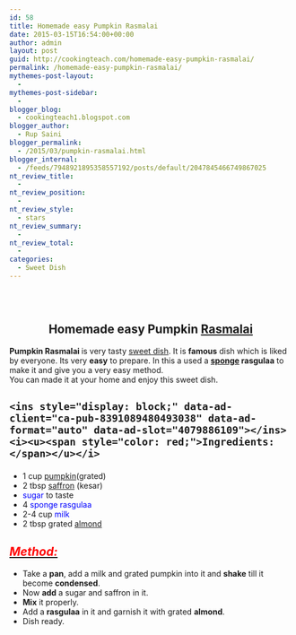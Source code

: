 ```yaml
---
id: 58
title: Homemade easy Pumpkin Rasmalai
date: 2015-03-15T16:54:00+00:00
author: admin
layout: post
guid: http://cookingteach.com/homemade-easy-pumpkin-rasmalai/
permalink: /homemade-easy-pumpkin-rasmalai/
mythemes-post-layout:
  - 
mythemes-post-sidebar:
  - 
blogger_blog:
  - cookingteach1.blogspot.com
blogger_author:
  - Rup Saini
blogger_permalink:
  - /2015/03/pumpkin-rasmalai.html
blogger_internal:
  - /feeds/7948921895358557192/posts/default/2047845466749867025
nt_review_title:
  - 
nt_review_position:
  - 
nt_review_style:
  - stars
nt_review_summary:
  - 
nt_review_total:
  - 
categories:
  - Sweet Dish
---
```

&nbsp;

<div style="clear: both; text-align: center;">
  <a style="margin-left: 1em; margin-right: 1em;" href="http://4.bp.blogspot.com/-aZSEuKpBQEQ/VQWvhKTwDjI/AAAAAAAAAJY/tGZ15OSzE50/s1600/download.jpg"><img src="http://4.bp.blogspot.com/-aZSEuKpBQEQ/VQWvhKTwDjI/AAAAAAAAAJY/tGZ15OSzE50/s1600/download.jpg" alt="" border="0" /></a>
</p>

## Homemade easy Pumpkin <a class="zem_slink" title="Ras malai" href="http://en.wikipedia.org/wiki/Ras_malai" target="_blank" rel="wikipedia">Rasmalai</a>

<div dir="ltr" style="text-align: left;">
  <b>Pumpkin Rasmalai </b>is very tasty <a class="zem_slink" title="Dessert" href="http://en.wikipedia.org/wiki/Dessert" target="_blank" rel="wikipedia">sweet dish</a>. It is <b>famous</b> dish which is liked by everyone. Its very <b>easy</b> to prepare. In this a used a <b><a class="zem_slink" title="Lemon Sponge Cake" href="http://www.williams-sonoma.com/recipe/lemon-sponge-cake.html" target="_blank" rel="williamssonoma">sponge</a> rasgulaa</b> to make it and give you a very easy method.<br /> You can made it at your home and enjoy this sweet dish.</p> 
  
  <h2 style="text-align: left;">
    <!-- post -->
    
    <ins style="display: block;" data-ad-client="ca-pub-8391089480493038" data-ad-format="auto" data-ad-slot="4079886109"></ins><i><u><span style="color: red;">Ingredients:</span></u></i>
  </h2>
  
  <ul style="text-align: left;">
    <li>
      1 cup <span style="color: blue;"><a class="zem_slink" title="Pumpkin" href="http://en.wikipedia.org/wiki/Pumpkin" target="_blank" rel="wikipedia">pumpkin</a></span>(grated)
    </li>
    <li>
      2 tbsp <span style="color: blue;"><a class="zem_slink" title="Saffron" href="http://en.wikipedia.org/wiki/Saffron" target="_blank" rel="wikipedia">saffron</a> </span>(kesar)
    </li>
    <li>
      <span style="color: blue;">sugar</span> to taste
    </li>
    <li>
      4 <span style="color: blue;">sponge rasgulaa</span>
    </li>
    <li>
      2-4 cup<span style="color: blue;"> milk</span>
    </li>
    <li>
      2 tbsp grated <span style="color: blue;"><a class="zem_slink" title="Almond" href="http://en.wikipedia.org/wiki/Almond" target="_blank" rel="wikipedia">almond</a></span>
    </li>
  </ul>
  
  <h2 style="text-align: left;">
    <i><u><span style="color: red;">Method:</span></u></i>
  </h2>
  
  <p>
    <ins style="display: block;" data-ad-client="ca-pub-8391089480493038" data-ad-format="auto" data-ad-slot="4079886109"></ins>
  </p>
  
  <ul style="text-align: left;">
    <li>
      Take a <b>pan</b>, add a milk and grated pumpkin into it and <b>shake</b> till it become <b>condensed</b>.
    </li>
    <li>
      Now <b>add</b> a sugar and saffron in it.
    </li>
    <li>
      <b>Mix</b> it properly.
    </li>
    <li>
      Add a <b>rasgulaa</b> in it and garnish it with grated <b>almond</b>.
    </li>
    <li>
      Dish ready.
    </li>
  </ul>
</p>